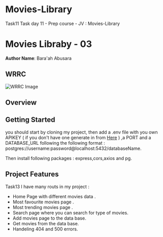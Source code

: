 # Movies-Library
 Task11
Task day 11 - Prep course - JV : Movies-Library 

# Movies Libraby - 03

**Author Name**: Bara'ah Abusara

## WRRC

![WRRC Image](https://scontent.famm11-1.fna.fbcdn.net/v/t1.15752-9/272859685_248233827491885_5269150370403819009_n.jpg?_nc_cat=110&ccb=1-5&_nc_sid=ae9488&_nc_ohc=zdRsM4duhe0AX_c_NCN&_nc_ht=scontent.famm11-1.fna&oh=03_AVLsRMb4Jo9B-uirVzVUM9ow6DWsMM1h9MKs1f4V7jYQHg&oe=621D35E1)

## Overview

## Getting Started
you should start by cloning my project, then add a .env file with you own APIKEY ( if you don't have one generate in from [Here](https://developers.themoviedb.org/3/getting-started/introduction) ) ,a PORT and a DATABASE_URL following the following format : postgres://username:password@localhost:5432/databaseName.

Then install following packages : express,cors,axios and pg.


## Project Features
Task13
I have many routs in my project :
- Home Page with different movies data .
- Most favourite movies page .
- Most trending movies page .
- Search page where you can search for type of movies.
- Add movies page to the data base.
- Get movies from the data base.
- Handeling 404 and 500 errors.

